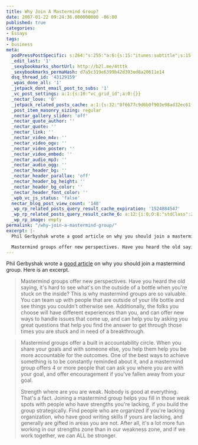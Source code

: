 ```yaml
---
title: Why Join A Mastermind Group?
date: 2007-01-22 09:24:36.000000000 -06:00
published: true
categories:
- Essays
tags:
- business
meta:
  podPressPostSpecific: s:264:"s:255:"a:6:{s:15:"itunes:subtitle";s:15:"##PostExcerpt##";s:14:"itunes:summary";s:15:"##PostExcerpt##";s:15:"itunes:keywords";s:17:"##WordPressCats##";s:13:"itunes:author";s:10:"##Global##";s:15:"itunes:explicit";s:7:"Default";s:12:"itunes:block";s:7:"Default";}";";
  _edit_last: '1'
  _sexybookmarks_shortUrl: http://b2l.me/4tttk
  _sexybookmarks_permaHash: d7a5c319e6399b42d393ed8a20611e14
  dsq_thread_id: '43129159'
  _wpas_done_all: '1'
  _jetpack_dont_email_post_to_subs: '1'
  _vc_post_settings: a:1:{s:10:"vc_grid_id";a:0:{}}
  _nectar_love: '0'
  _jetpack_related_posts_cache: a:1:{s:32:"8f6677c9d6b0f903e98ad32ec61f8deb";a:2:{s:7:"expires";i:1507179038;s:7:"payload";a:3:{i:0;a:1:{s:2:"id";i:105;}i:1;a:1:{s:2:"id";i:8564;}i:2;a:1:{s:2:"id";i:398;}}}}
  _post_item_masonry_sizing: regular
  _nectar_gallery_slider: 'off'
  _nectar_quote_author: ''
  _nectar_quote: ''
  _nectar_link: ''
  _nectar_video_m4v: ''
  _nectar_video_ogv: ''
  _nectar_video_poster: ''
  _nectar_video_embed: ''
  _nectar_audio_mp3: ''
  _nectar_audio_ogg: ''
  _nectar_header_bg: ''
  _nectar_header_parallax: 'off'
  _nectar_header_bg_height: ''
  _nectar_header_bg_color: ''
  _nectar_header_font_color: ''
  _wpb_vc_js_status: 'false'
  nectar_blog_post_view_count: '148'
  _wp_rp_related_posts_query_result_cache_expiration: '1524884547'
  _wp_rp_related_posts_query_result_cache_6: a:12:{i:0;O:8:"stdClass":2:{s:7:"post_id";s:3:"105";s:5:"score";s:17:"85.74616429861697";}i:1;O:8:"stdClass":2:{s:7:"post_id";s:3:"125";s:5:"score";s:17:"72.63219696533642";}i:2;O:8:"stdClass":2:{s:7:"post_id";s:2:"20";s:5:"score";s:17:"60.62254981049794";}i:3;O:8:"stdClass":2:{s:7:"post_id";s:3:"425";s:5:"score";s:17:"51.01480893593289";}i:4;O:8:"stdClass":2:{s:7:"post_id";s:4:"8470";s:5:"score";s:17:"39.19860807795696";}i:5;O:8:"stdClass":2:{s:7:"post_id";s:3:"713";s:5:"score";s:18:"32.496234155759595";}i:6;O:8:"stdClass":2:{s:7:"post_id";s:3:"872";s:5:"score";s:18:"27.704937993844496";}i:7;O:8:"stdClass":2:{s:7:"post_id";s:3:"379";s:5:"score";s:18:"23.191680524831952";}i:8;O:8:"stdClass":2:{s:7:"post_id";s:4:"9307";s:5:"score";s:18:"22.533778345751003";}i:9;O:8:"stdClass":2:{s:7:"post_id";s:4:"2051";s:5:"score";s:17:"20.45906970197772";}i:10;O:8:"stdClass":2:{s:7:"post_id";s:3:"414";s:5:"score";s:17:"20.12102064437749";}i:11;O:8:"stdClass":2:{s:7:"post_id";s:4:"7824";s:5:"score";s:18:"19.852424906487016";}}
  _wp_rp_image: empty
permalink: "/why-join-a-mastermind-group/"
excerpt: |-
  Phil Gerbyshak wrote a good article on why you should join a mastermind group.  Here is an excerpt.

  Mastermind groups offer new perspectives. Have you heard the old saying, it's hard to see what's on the outside of a bottle when you're stuck on the inside? This is why mastermind groups are so valuable. You can team up with people that are outside of your life bottle and see things you couldn't otherwise see. Additionally, the folks you choose will have different experiences than you, and can offer new ways to handle issues that come up, and can help you by asking you great questions that help you find the answer to get through those times you are stuck and in need of a breakthrough.
---
```

<p>Phil Gerbyshak wrote a <a href="http://www.evancarmichael.com/Mastermind-Group/2007/01/why-join-mastermind-group.html" rel="nofollow">good article</a> on why you should join a mastermind group. Here is an excerpt.</p>
<blockquote><p>Mastermind groups offer new perspectives. Have you heard the old saying, it's hard to see what's on the outside of a bottle when you're stuck on the inside? This is why mastermind groups are so valuable. You can team up with people that are outside of your life bottle and see things you couldn't otherwise see. Additionally, the folks you choose will have different experiences than you, and can offer new ways to handle issues that come up, and can help you by asking you great questions that help you find the answer to get through those times you are stuck and in need of a breakthrough.</p></blockquote>
<blockquote><p>Mastermind groups offer a built in accountability circle. When you share your goals and with someone else, you help them help you be more accountable for the outcomes. One of the best ways to achieve something is to be constantly reminded about it, and a mastermind group offers 4 or more people that can ask you where you are with your goal, and offer encouragement if you've fallen away from your goal.</p>
<p>Strength where are you are weak. Nobody is good at everything. That's a fact. Joining a mastermind group helps you fill in those weak spots with people who have strengths you're lacking, if you build the group strategically. Find people who are organized if you're lacking organization, who have good writing skills if yours are lacking, and generally are gifted in areas you are not. After all, it's a lot more fun working in our strengths zone than in our weakness zone, and if we work together, we can ALL be stronger.</p></blockquote>

